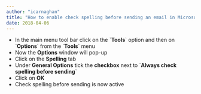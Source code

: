 ```yaml
---
author: "icarnaghan"
title: "How to enable check spelling before sending an email in Microsoft Outlook 2003"
date: 2018-04-06
---
```


- In the main menu tool bar click on the **\`Tools**\` option and then on \`**Options**\` from the \`**Tools**\` menu
- Now the **Options** window will pop-up
- Click on the **Spelling** tab
- Under **General Options** tick the **checkbox** next to \`**Always check spelling before sending**\`
- Click on **OK**
- Check spelling before sending is now active

